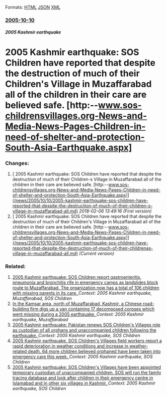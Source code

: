 
Formats: [HTML](/news/2005/10/10/2005-kashmir-earthquake-sos-children-have-reported-that-despite-the-destruction-of-much-of-their-childrenas-village-in-muzaffarabad-all.html)  [JSON](/news/2005/10/10/2005-kashmir-earthquake-sos-children-have-reported-that-despite-the-destruction-of-much-of-their-childrenas-village-in-muzaffarabad-all.json)  [XML](/news/2005/10/10/2005-kashmir-earthquake-sos-children-have-reported-that-despite-the-destruction-of-much-of-their-childrenas-village-in-muzaffarabad-all.xml)  

### [2005-10-10](/news/2005/10/10/index.md)

##### 2005 Kashmir earthquake
#  2005 Kashmir earthquake: SOS Children have reported that despite the destruction of much of their Children's Village in Muzaffarabad all of the children in their care are believed safe. [http:--www.sos-childrensvillages.org-News-and-Media-News-Pages-Children-in-need-of-shelter-and-protection-South-Asia-Earthquake.aspx]




### Changes:

1. [ 2005 Kashmir earthquake: SOS Children have reported that despite the destruction of much of their Children-s Village in Muzaffarabad all of the children in their care are believed safe. [http:--www.sos-childrensvillages.org-News-and-Media-News-Pages-Children-in-need-of-shelter-and-protection-South-Asia-Earthquake.aspx]](/news/2005/10/10/2005-kashmir-earthquake-sos-children-have-reported-that-despite-the-destruction-of-much-of-their-children-s-village-in-muzaffarabad-all.md) _2018-02-06 13:49:16 (First version)_
1. [ 2005 Kashmir earthquake: SOS Children have reported that despite the destruction of much of their Children's Village in Muzaffarabad all of the children in their care are believed safe. [http:--www.sos-childrensvillages.org-News-and-Media-News-Pages-Children-in-need-of-shelter-and-protection-South-Asia-Earthquake.aspx]](/news/2005/10/10/2005-kashmir-earthquake-sos-children-have-reported-that-despite-the-destruction-of-much-of-their-childrenas-village-in-muzaffarabad-all.md) _(Current version)_

### Related:

1. [ 2005 Kashmir earthquake: SOS Children report gastroenteritis, pneumonia and bronchitis rife in emergency camps as landslides block route to Muzaffarabad. The organization now has a total of 106 children with missing parents in its care. ](/news/2006/01/6/2005-kashmir-earthquake-sos-children-report-gastroenteritis-pneumonia-and-bronchitis-rife-in-emergency-camps-as-landslides-block-route-to.md) _Context: 2005 Kashmir earthquake, Muzaffarabad, SOS Children_
2. [In the Kamsar area, north of Muzaffarabad, Kashmir, a Chinese road-building firm digs up a van containing 17 decomposed corpses which went missing during a 2005 earthquake. ](/news/2010/01/15/in-the-kamsar-area-north-of-muzaffarabad-kashmir-a-chinese-road-building-firm-digs-up-a-van-containing-17-decomposed-corpses-which-went-m.md) _Context: 2005 Kashmir earthquake, Muzaffarabad_
3. [ 2005 Kashmir earthquake: Pakistan renews SOS Children's Villages role as custodian of all orphans and unaccompanied children following the earthquake. ](/news/2005/12/5/2005-kashmir-earthquake-pakistan-renews-sos-children-s-villages-role-as-custodian-of-all-orphans-and-unaccompanied-children-following-the.md) _Context: 2005 Kashmir earthquake, SOS Children_
4. [ 2005 Kashmir earthquake. SOS Children's Villages field workers report a rapid deterioration in weather conditions and increase in weather-related death. 64 more children believed orphaned have been taken into emergency care this week. ](/news/2005/12/21/2005-kashmir-earthquake-sos-children-s-villages-field-workers-report-a-rapid-deterioration-in-weather-conditions-and-increase-in-weather-r.md) _Context: 2005 Kashmir earthquake, SOS Children_
5. [ 2005 Kashmir earthquake: SOS Children's Villages have been appointed temporary custodian of unaccompanied children. SOS will run the family tracing database and look after children in their emergency centre in Islamabad and in other six villages in Kashmir. ](/news/2005/10/14/2005-kashmir-earthquake-sos-children-s-villages-have-been-appointed-temporary-custodian-of-unaccompanied-children-sos-will-run-the-family.md) _Context: 2005 Kashmir earthquake, SOS Children_
